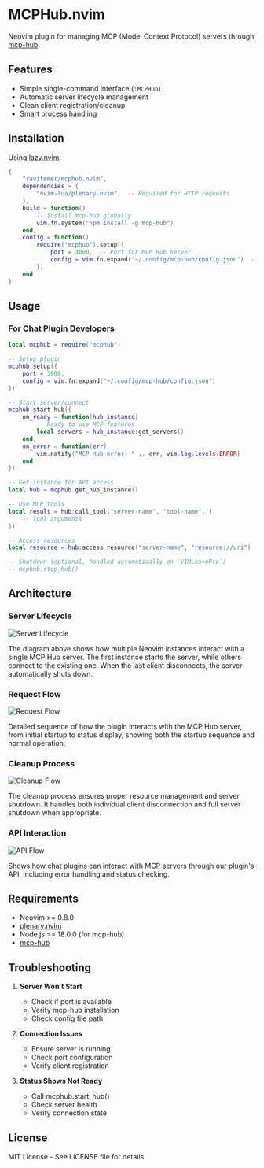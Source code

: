 # MCPHub.nvim

Neovim plugin for managing MCP (Model Context Protocol) servers through [mcp-hub](https://github.com/ravitemer/mcp-hub).

## Features

- Simple single-command interface (`:MCPHub`)
- Automatic server lifecycle management
- Clean client registration/cleanup
- Smart process handling

## Installation

Using [lazy.nvim](https://github.com/folke/lazy.nvim):

```lua
{
    "ravitemer/mcphub.nvim",
    dependencies = {
        "nvim-lua/plenary.nvim",  -- Required for HTTP requests
    },
    build = function()
        -- Install mcp-hub globally
        vim.fn.system("npm install -g mcp-hub")
    end,
    config = function()
        require("mcphub").setup({
            port = 3000,  -- Port for MCP Hub server
            config = vim.fn.expand("~/.config/mcp-hub/config.json")  -- Config file path
        })
    end
}
```

## Usage

### For Chat Plugin Developers

```lua
local mcphub = require("mcphub")

-- Setup plugin
mcphub.setup({
    port = 3000,
    config = vim.fn.expand("~/.config/mcp-hub/config.json")
})

-- Start server/connect
mcphub.start_hub({
    on_ready = function(hub_instance)
        -- Ready to use MCP features
        local servers = hub_instance:get_servers()
    end,
    on_error = function(err)
        vim.notify("MCP Hub error: " .. err, vim.log.levels.ERROR)
    end
})

-- Get instance for API access
local hub = mcphub.get_hub_instance()

-- Use MCP tools
local result = hub:call_tool("server-name", "tool-name", {
    -- Tool arguments
})

-- Access resources
local resource = hub:access_resource("server-name", "resource://uri")

-- Shutdown (optional, handled automatically on `VIMLeavePre`)
-- mcphub.stop_hub()
```

## Architecture

### Server Lifecycle

![Server Lifecycle](public/diagrams/server-lifecycle.png)

The diagram above shows how multiple Neovim instances interact with a single MCP Hub server. The first instance starts the server, while others connect to the existing one. When the last client disconnects, the server automatically shuts down.

### Request Flow

![Request Flow](public/diagrams/request-flow.png)

Detailed sequence of how the plugin interacts with the MCP Hub server, from initial startup to status display, showing both the startup sequence and normal operation.

### Cleanup Process

![Cleanup Flow](public/diagrams/cleanup-flow.png)

The cleanup process ensures proper resource management and server shutdown. It handles both individual client disconnection and full server shutdown when appropriate.

### API Interaction

![API Flow](public/diagrams/api-interaction.png)

Shows how chat plugins can interact with MCP servers through our plugin's API, including error handling and status checking.

## Requirements

- Neovim >= 0.8.0
- [plenary.nvim](https://github.com/nvim-lua/plenary.nvim)
- Node.js >= 18.0.0 (for mcp-hub)
- [mcp-hub](https://github.com/ravitemer/mcp-hub)

## Troubleshooting

1. **Server Won't Start**

   - Check if port is available
   - Verify mcp-hub installation
   - Check config file path

2. **Connection Issues**

   - Ensure server is running
   - Check port configuration
   - Verify client registration

3. **Status Shows Not Ready**
   - Call mcphub.start_hub()
   - Check server health
   - Verify connection state

## License

MIT License - See LICENSE file for details
